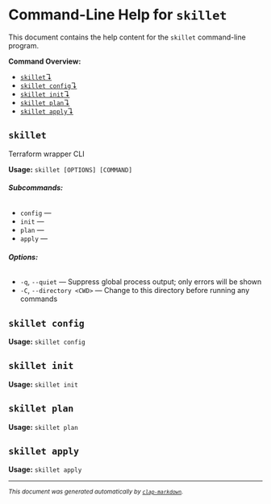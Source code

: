 # Command-Line Help for `skillet`

This document contains the help content for the `skillet` command-line program.

**Command Overview:**

* [`skillet`↴](#skillet)
* [`skillet config`↴](#skillet-config)
* [`skillet init`↴](#skillet-init)
* [`skillet plan`↴](#skillet-plan)
* [`skillet apply`↴](#skillet-apply)

## `skillet`

Terraform wrapper CLI

**Usage:** `skillet [OPTIONS] [COMMAND]`

###### **Subcommands:**

* `config` — 
* `init` — 
* `plan` — 
* `apply` — 

###### **Options:**

* `-q`, `--quiet` — Suppress global process output; only errors will be shown
* `-C`, `--directory <CWD>` — Change to this directory before running any commands



## `skillet config`

**Usage:** `skillet config`



## `skillet init`

**Usage:** `skillet init`



## `skillet plan`

**Usage:** `skillet plan`



## `skillet apply`

**Usage:** `skillet apply`



<hr/>

<small><i>
    This document was generated automatically by
    <a href="https://crates.io/crates/clap-markdown"><code>clap-markdown</code></a>.
</i></small>


